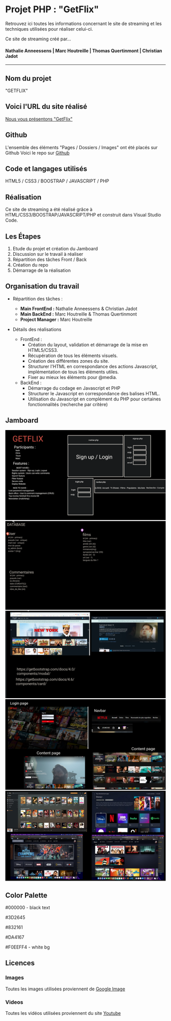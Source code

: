 
# Projet PHP : "GetFlix"

Retrouvez ici toutes les informations concernant le site de streaming et les techniques utilisées pour réaliser celui-ci.

Ce site de streaming créé par...<br>
#### Nathalie Anneessens | Marc Houtreille | Thomas Quertinmont | Christian Jadot

***

## Nom du projet

"GETFLIX"

## Voici l'URL du site réalisé
[Nous vous présentons "GetFlix"](http://ed37803c20a8.ngrok.io/getflixproject/)

## Github
L'ensemble des éléments "Pages / Dossiers / Images" ont été placés sur Github
Voici le repo sur [Github](https://github.com/MarcHoutreille/getflixProject)


## Code et langages utilisés
HTML5 / CSS3 / BOOSTRAP / JAVASCRIPT / PHP

## Réalisation
Ce site de streaming a été réalisé grâce à HTML/CSS3/BOOSTRAP/JAVASCRIPT/PHP et construit dans Visual Studio Code.

## Les Étapes
1. Etude du projet et création du Jamboard
2. Discussion sur le travail à réaliser
3. Répartition des tâches Front / Back
4. Création du repo
5. Démarrage de la réalisation

## Organisation du travail
- Répartition des tâches :
  - **Main FrontEnd :** Nathalie Anneessens & Christian Jadot
  - **Main BackEnd :** Marc Houtreille & Thomas Quertinmont
  - **Project Manager :** Marc Houtreille

- Détails des réalisations
  - FrontEnd :
    - Création du layout, validation et démarrage de la mise en HTML5/CSS3.
    - Récupération de tous les éléments visuels.
    - Création des différentes zones du site.
    - Structurer l'HTML en correspondance des actions Javascript, implémentation de tous les éléments utiles.
    - Fixer au mieux les éléments pour @media.
  - BackEnd :
    - Démarrage du codage en Javascript et PHP
    - Structurer le Javascript en correspondance des balises HTML.
    - Utilisation du Javascript en complément du PHP pour certaines fonctionnalités (recherche par critère)

## Jamboard
![Briefing](images/readme/getflix-briefing-jamboard.png)
![Schéma databases](images/readme/getflix-databases.png)
![Inspirations](images/readme/getflix-inspirations-1.png)
![Inspirations](images/readme/getflix-inspirations-2.png)
![Inspirations](images/readme/getflix-inspirations-3.png)


## Color Palette

#000000 - black text

#3D2645

#832161

#DA4167

#F0EEFF4 - white bg

## Licences
### Images
Toutes les images utilisées proviennent de [Google Image](https://www.google.com/imghp?hl=fr)

### Videos
Toutes les vidéos utilisées proviennent du site [Youtube](https://www.youtube.com) 

